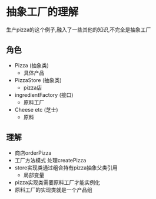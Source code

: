 # 抽象工厂的理解


生产pizza的这个例子,融入了一些其他的知识,不完全是抽象工厂

## 角色
- Pizza (抽象类)
    - 具体产品
- PizzaStore (抽象类)
    - pizza店
- ingredientFactory (接口)
    - 原料工厂
- Cheese etc (芝士)
    - 原料
    
    
## 理解
- 商店orderPizza
- 工厂方法模式 处理createPizza
- store实现类通过组合持有pizza抽象父类引用
    - 局部变量
- pizza实现类需要原料工厂才能实例化
- 原料工厂的实现类就是一个产品组